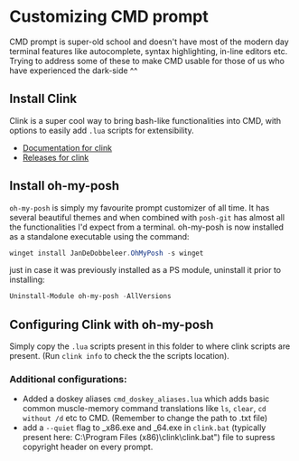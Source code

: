 # Customizing CMD prompt
CMD prompt is super-old school and doesn't have most of the modern day terminal features like autocomplete, syntax highlighting, in-line editors etc.
Trying to address some of these to make CMD usable for those of us who have experienced the dark-side ^^

## Install Clink
Clink is a super cool way to bring bash-like functionalities into CMD, with options to easily add `.lua` scripts for extensibility. 
- [Documentation for clink](https://chrisant996.github.io/clink/clink.html)
- [Releases for clink](https://github.com/chrisant996/clink/releases)

## Install oh-my-posh
`oh-my-posh` is simply my favourite prompt customizer of all time. It has several beautiful themes and when combined with `posh-git` has almost all the functionalities I'd expect from a terminal.
oh-my-posh is now installed as a standalone executable using the command:
 ```powershell
winget install JanDeDobbeleer.OhMyPosh -s winget
```

just in case it was previously installed as a PS module, uninstall it prior to installing:
 ```powershell
Uninstall-Module oh-my-posh -AllVersions
```

## Configuring Clink with oh-my-posh
Simply copy the `.lua` scripts present in this folder to where clink scripts are present. (Run `clink info` to check the the scripts location).

### Additional configurations:
- Added a doskey aliases `cmd_doskey_aliases.lua` which adds basic common muscle-memory command translations like `ls`, `clear`, `cd without /d` etc to CMD. (Remember to change the path to .txt file)
- add a `--quiet` flag to _x86.exe and _64.exe in `clink.bat` (typically present here: C:\Program Files (x86)\clink\clink.bat") file to supress copyright header on every prompt. 